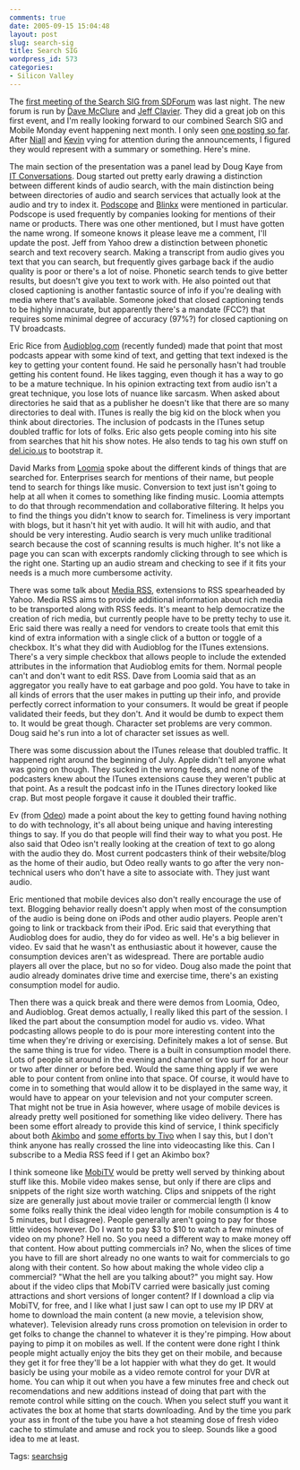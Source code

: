 ```yaml
---
comments: true
date: 2005-09-15 15:04:48
layout: post
slug: search-sig
title: Search SIG
wordpress_id: 573
categories:
- Silicon Valley
---
```


The [first meeting of the Search SIG from SDForum](http://www.sdforum.org/SDForum/Templates/CalendarEvent.aspx?CID=1754&mo=9&yr=2005) was last night. The new forum is run by [Dave McClure](http://www.500hats.com/sys-tmpl/door/) and [Jeff Clavier](http://blog.softtechvc.com/). They did a great job on this first event, and I'm really looking forward to our combined Search SIG and Mobile Monday event happening next month. I only seen [one posting so far](http://www.horsepigcow.com/2005/09/search-sig-yahoo.html). After [Niall](http://www.niallkennedy.com/blog/) and [Kevin](http://feedblog.org/) vying for attention during the announcements, I figured they would represent with a summary or something.  Here's mine.





The main section of the presentation was a panel lead by Doug Kaye from [IT Conversations](http://www.itconversations.com/index.html). Doug started out pretty early drawing a distinction between different kinds of audio search, with the main distinction being between directories of audio and search services that actually look at the audio and try to index it. [Podscope](http://www.podscope.com/) and [Blinkx](http://www.blinkx.com/overview.php) were mentioned in particular. Podscope is used frequently by companies looking for mentions of their name or products. There was one other mentioned, but I must have gotten the name wrong. If someone knows it please leave me a comment, I'll update the post. Jeff from Yahoo drew a distinction between phonetic search and text recovery search. Making a transcript from audio gives you text that you can search, but frequently gives garbage back if the audio quality is poor or there's a lot of noise. Phonetic search tends to give better results, but doesn't give you text to work with. He also pointed out that closed captioning is another fantastic source of info if you're dealing with media where that's available. Someone joked that closed captioning tends to be highly innacurate, but apparently there's a mandate (FCC?) that requires some minimal degree of accuracy (97%?) for closed captioning on TV broadcasts.





Eric Rice from [Audioblog.com](http://www.audioblog.com) (recently funded) made that point that most podcasts appear with some kind of text, and getting that text indexed is the key to getting your content found. He said he personally hasn't had trouble getting his content found. He likes tagging, even though it has a way to go to be a mature technique. In his opinion extracting text from audio isn't a great technique, you lose lots of nuance like sarcasm. When asked about directories he said that as a publisher he doesn't like that there are so many directories to deal with. ITunes is really the big kid on the block when you think about directories. The inclusion of podcasts in the ITunes setup doubled traffic for lots of folks. Eric also gets people coming into his site from searches that hit his show notes. He also tends to tag his own stuff on [del.icio.us](http://del.icio.us) to bootstrap it.





David Marks from [Loomia](http://www.loomia.com/) spoke about the different kinds of things that are searched for. Enterprises search for mentions of their name, but people tend to search for things like music. Conversion to text just isn't going to help at all when it comes to something like finding music. Loomia attempts to do that through recommendation and collaborative filtering. It helps you to find the things you didn't know to search for. Timeliness is very important with blogs, but it hasn't hit yet with audio. It will hit with audio, and that should be very interesting. Audio search is very much unlike traditional search because the cost of scanning results is much higher. It's not like a page you can scan with excerpts randomly clicking through to see which is the right one. Starting up an audio stream and checking to see if it fits your needs is a much more cumbersome activity.





There was some talk about [Media RSS](http://search.yahoo.com/mrss), extensions to RSS spearheaded by Yahoo. Media RSS aims to provide additional information about rich media to be transported along with RSS feeds. It's meant to help democratize the creation of rich media, but currently people have to be pretty techy to use it. Eric said there was really a need for vendors to create tools that emit this kind of extra information with a single click of a button or toggle of a checkbox. It's what they did with Audioblog for the ITunes extensions. There's a very simple checkbox that allows people to include the extended attributes in the information that Audioblog emits for them. Normal people can't and don't want to edit RSS. Dave from Loomia said that as an aggregator you really have to eat garbage and poo gold. You have to take in all kinds of errors that the user makes in putting up their info, and provide perfectly correct information to your consumers. It would be great if people validated their feeds, but they don't. And it would be dumb to expect them to. It would be great though. Character set problems are very common. Doug said he's run into a lot of character set issues as well.





There was some discussion about the ITunes release that doubled traffic. It happened right around the beginning of July. Apple didn't tell anyone what was going on though. They sucked in the wrong feeds, and none of the podcasters knew about the ITunes extensions cause they weren't public at that point. As a result the podcast info in the ITunes directory looked like crap. But most people forgave it cause it doubled their traffic.





Ev (from [Odeo](http://www.odeo.com/)) made a point about the key to getting found having nothing to do with technology, it's all about being unique and having interesting things to say. If you do that people will find their way to what you post. He also said that Odeo isn't really looking at the creation of text to go along with the audio they do. Most current podcasters think of their website/blog as the home of their audio, but Odeo really wants to go after the very non-technical users who don't have a site to associate with. They just want audio.





Eric mentioned that mobile devices also don't really encourage the use of text. Blogging behavior really doesn't apply when most of the consumption of the audio is being done on iPods and other audio players. People aren't going to link or trackback from their iPod. Eric said that everything that Audioblog does for audio, they do for video as well. He's a big believer in video. Ev said that he wasn't as enthusiastic about it however, cause the consumption devices aren't as widespread. There are portable audio players all over the place, but no so for video. Doug also made the point that audio already dominates drive time and exercise time, there's an existing consumption model for audio.





Then there was a quick break and there were demos from Loomia, Odeo, and Audioblog. Great demos actually, I really liked this part of the session. I liked the part about the consumption model for audio vs. video. What podcasting allows people to do is pour more interesting content into the time when they're driving or exercising. Definitely makes a lot of sense. But the same thing is true for video. There is a built in consumption model there. Lots of people sit around in the evening and channel or tivo surf for an hour or two after dinner or before bed. Would the same thing apply if we were able to pour content from online into that space. Of course, it would have to come in to something that would allow it to be displayed in the same way, it would have to appear on your television and not your computer screen. That might not be true in Asia however, where usage of mobile devices is already pretty well positioned for something like video delivery. There has been some effort already to provide this kind of service, I think specificly about both [Akimbo](http://www.akimbo.com/) and [some efforts by Tivo](http://www.pvrblog.com/pvr/2004/09/newsweek_netfli.html) when I say this, but I don't think anyone has really crossed the line into videocasting like this. Can I subscribe to a Media RSS feed if I get an Akimbo box?





I think someone like [MobiTV](http://www.mobitv.com/) would be pretty well served by thinking about stuff like this. Mobile video makes sense, but only if there are clips and snippets of the right size worth watching. Clips and snippets of the right size are generally just about movie trailer or commercial length (I know some folks really think the ideal video length for mobile consumption is 4 to 5 minutes, but I disagree). People generally aren't going to pay for those little videos however. Do I want to pay $3 to $10 to watch a few minutes of video on my phone? Hell no. So you need a different way to make money off that content. How about putting commercials in? No, when the slices of time you have to fill are short already no one wants to wait for commercials to go along with their content. So how about making the whole video clip a commercial? "What the hell are you talking about?" you might say. How about if the video clips that MobiTV carried were basically just coming attractions and short versions of longer content?  If I download a clip via MobiTV, for free, and I like what I just saw I can opt to use my IP DRV at home to download the main content (a new movie, a television show, whatever). Television already runs cross promotion on television in order to get folks to change the channel to whatever it is they're pimping. How about paying to pimp it on mobiles as well. If the content were done right I think people might actually enjoy the bits they get on their mobile, and because they get it for free they'll be a lot happier with what they do get. It would basicly be using your mobile as a video remote control for your DVR at home. You can whip it out when you have a few minutes free and check out recomendations and new additions instead of doing that part with the remote control while sitting on the couch. When you select stuff you want it activates the box at home that starts downloading. And by the time you park your ass in front of the tube you have a hot steaming dose of fresh video cache to stimulate and amuse and rock you to sleep. Sounds like a good idea to me at least.





Tags: [searchsig](http://www.bitsplitter.net/tag.php/searchsig)
